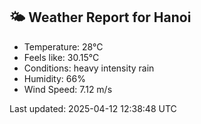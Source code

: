 <!-- WEATHER-START -->
## 🌤 Weather Report for Hanoi

- Temperature: 28°C
- Feels like: 30.15°C
- Conditions: heavy intensity rain
- Humidity: 66%
- Wind Speed: 7.12 m/s

Last updated: 2025-04-12 12:38:48 UTC
<!-- WEATHER-END -->

